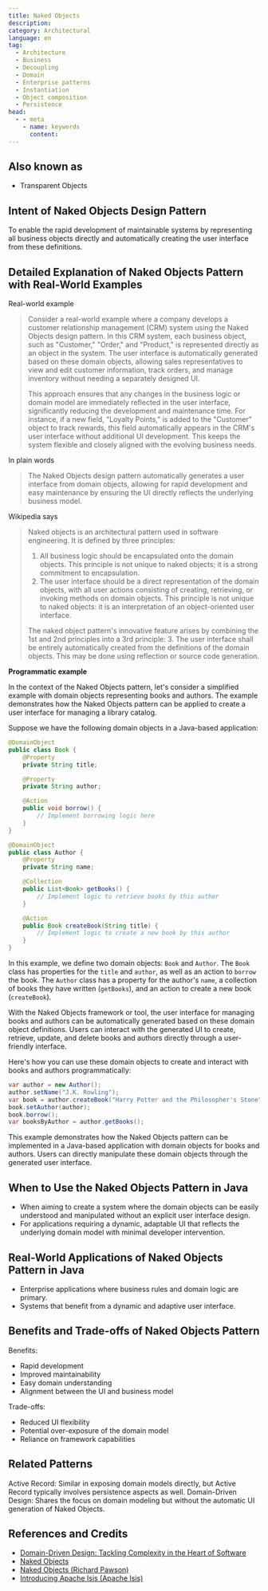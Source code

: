 ```yaml
---
title: Naked Objects
description:
category: Architectural
language: en
tag:
  - Architecture
  - Business
  - Decoupling
  - Domain
  - Enterprise patterns
  - Instantiation
  - Object composition
  - Persistence
head:
  - - meta
    - name: keywords
      content:
---
```


## Also known as

* Transparent Objects

## Intent of Naked Objects Design Pattern

To enable the rapid development of maintainable systems by representing all business objects directly and automatically creating the user interface from these definitions.

## Detailed Explanation of Naked Objects Pattern with Real-World Examples

Real-world example

> Consider a real-world example where a company develops a customer relationship management (CRM) system using the Naked Objects design pattern. In this CRM system, each business object, such as "Customer," "Order," and "Product," is represented directly as an object in the system. The user interface is automatically generated based on these domain objects, allowing sales representatives to view and edit customer information, track orders, and manage inventory without needing a separately designed UI.
>
> This approach ensures that any changes in the business logic or domain model are immediately reflected in the user interface, significantly reducing the development and maintenance time. For instance, if a new field, "Loyalty Points," is added to the "Customer" object to track rewards, this field automatically appears in the CRM's user interface without additional UI development. This keeps the system flexible and closely aligned with the evolving business needs.

In plain words

> The Naked Objects design pattern automatically generates a user interface from domain objects, allowing for rapid development and easy maintenance by ensuring the UI directly reflects the underlying business model.

Wikipedia says

> Naked objects is an architectural pattern used in software engineering. It is defined by three principles:
>
> 1. All business logic should be encapsulated onto the domain objects. This principle is not unique to naked objects; it is a strong commitment to encapsulation.
> 2. The user interface should be a direct representation of the domain objects, with all user actions consisting of creating, retrieving, or invoking methods on domain objects. This principle is not unique to naked objects: it is an interpretation of an object-oriented user interface.
>
> The naked object pattern's innovative feature arises by combining the 1st and 2nd principles into a 3rd principle: 3. The user interface shall be entirely automatically created from the definitions of the domain objects. This may be done using reflection or source code generation.

**Programmatic example**

In the context of the Naked Objects pattern, let's consider a simplified example with domain objects representing books and authors. The example demonstrates how the Naked Objects pattern can be applied to create a user interface for managing a library catalog.

Suppose we have the following domain objects in a Java-based application:

````java
@DomainObject
public class Book {
    @Property
    private String title;

    @Property
    private String author;

    @Action
    public void borrow() {
        // Implement borrowing logic here
    }
}

@DomainObject
public class Author {
    @Property
    private String name;

    @Collection
    public List<Book> getBooks() {
        // Implement logic to retrieve books by this author
    }

    @Action
    public Book createBook(String title) {
        // Implement logic to create a new book by this author
    }
}
````

In this example, we define two domain objects: `Book` and `Author`. The `Book` class has properties for the `title` and `author`, as well as an action to `borrow` the book. The `Author` class has a property for the author's `name`, a collection of books they have written (`getBooks`), and an action to create a new book (`createBook`).

With the Naked Objects framework or tool, the user interface for managing books and authors can be automatically generated based on these domain object definitions. Users can interact with the generated UI to create, retrieve, update, and delete books and authors directly through a user-friendly interface.

Here's how you can use these domain objects to create and interact with books and authors programmatically:

```java
var author = new Author();
author.setName("J.K. Rowling");
var book = author.createBook("Harry Potter and the Philosopher's Stone");
book.setAuthor(author);
book.borrow();
var booksByAuthor = author.getBooks();
```

This example demonstrates how the Naked Objects pattern can be implemented in a Java-based application with domain objects for books and authors. Users can directly manipulate these domain objects through the generated user interface.

## When to Use the Naked Objects Pattern in Java

* When aiming to create a system where the domain objects can be easily understood and manipulated without an explicit user interface design.
* For applications requiring a dynamic, adaptable UI that reflects the underlying domain model with minimal developer intervention.

## Real-World Applications of Naked Objects Pattern in Java

* Enterprise applications where business rules and domain logic are primary.
* Systems that benefit from a dynamic and adaptive user interface.

## Benefits and Trade-offs of Naked Objects Pattern

Benefits: 

* Rapid development
* Improved maintainability
* Easy domain understanding
* Alignment between the UI and business model

Trade-offs: 

* Reduced UI flexibility
* Potential over-exposure of the domain model
* Reliance on framework capabilities

## Related Patterns

Active Record: Similar in exposing domain models directly, but Active Record typically involves persistence aspects as well.
Domain-Driven Design: Shares the focus on domain modeling but without the automatic UI generation of Naked Objects.

## References and Credits

* [Domain-Driven Design: Tackling Complexity in the Heart of Software](https://amzn.to/3wlDrze)
* [Naked Objects](https://amzn.to/3yhrfQr)
* [Naked Objects (Richard Pawson)](http://downloads.nakedobjects.net/resources/Pawson%20thesis.pdf)
* [Introducing Apache Isis (Apache Isis)](https://isis.apache.org/versions/1.16.0/pages/downloadable-presentations/resources/downloadable-presentations/IntroducingApacheIsis-notes.pdf)
